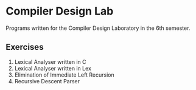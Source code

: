 # Compiler Design Lab
Programs written for the Compiler Design Laboratory in the 6th semester. <br>
## Exercises
1. Lexical Analyser written in C <br>
2. Lexical Analyser written in Lex <br>
3. Elimination of Immediate Left Recursion <br>
4. Recursive Descent Parser <br>

